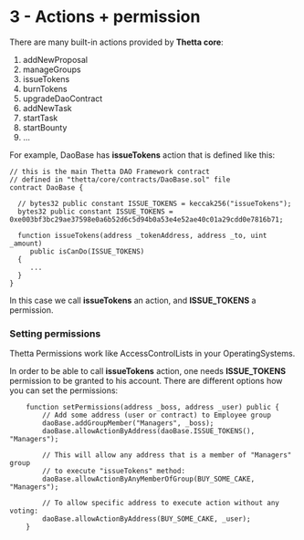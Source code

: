 # 3 - Actions + permission

There are many built-in actions provided by **Thetta core**:

1. addNewProposal
2. manageGroups
3. issueTokens
4. burnTokens
5. upgradeDaoContract
6. addNewTask
7. startTask
8. startBounty
9. ...

For example, DaoBase has **issueTokens** action that is defined like this:

```text
// this is the main Thetta DAO Framework contract
// defined in "thetta/core/contracts/DaoBase.sol" file 
contract DaoBase {

  // bytes32 public constant ISSUE_TOKENS = keccak256("issueTokens");
  bytes32 public constant ISSUE_TOKENS = 0xe003bf3bc29ae37598e0a6b52d6c5d94b0a53e4e52ae40c01a29cdd0e7816b71;

  function issueTokens(address _tokenAddress, address _to, uint _amount) 
     public isCanDo(ISSUE_TOKENS) 
  { 
     ...   
  }   
}
```

In this case we call **issueTokens** an action, and **ISSUE\_TOKENS** a permission.

### Setting permissions

Thetta Permissions work like AccessControlLists in your OperatingSystems.

In order to be able to call **issueTokens** action, one needs **ISSUE\_TOKENS** permission to be granted to his account. There are different options how you can set the permissions:

```
	function setPermissions(address _boss, address _user) public {
		// Add some address (user or contract) to Employee group
		daoBase.addGroupMember("Managers", _boss); 
		daoBase.allowActionByAddress(daoBase.ISSUE_TOKENS(), "Managers");

		// This will allow any address that is a member of "Managers" group 
		// to execute "issueTokens" method:
		daoBase.allowActionByAnyMemberOfGroup(BUY_SOME_CAKE, "Managers");
		        
		// To allow specific address to execute action without any voting:
		daoBase.allowActionByAddress(BUY_SOME_CAKE, _user);
	}
```



